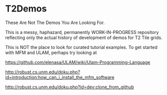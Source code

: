 # T2Demos

These Are Not The Demos You Are Looking For.

This is a messy, haphazard, permanently WORK-IN-PROGRESS repository
reflecting only the actual history of development of demos for T2 Tile
grids.

This is NOT the place to look for curated tutorial examples. To get
started with MFM and ULAM, perhaps try looking at

https://github.com/elenasa/ULAM/wiki/Ulam-Programming-Language

http://robust.cs.unm.edu/doku.php?id=introduction:how_can_i_install_the_mfm_software

http://robust.cs.unm.edu/doku.php?id=dev:clone_from_github